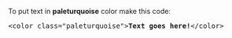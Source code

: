 To put text in <b>paleturquoise</b> color make this code:
<pre>&lt;color class="paleturquoise"&gt;<b>Text goes here!</b>&lt;/color&gt;</pre>
